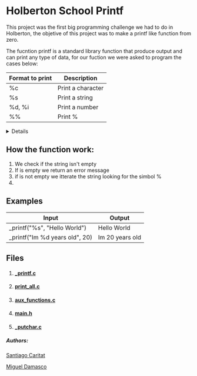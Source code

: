 <h1> Holberton School Printf </h1>

This project was the first big programming challenge we had to do in Holberton, the objetive of this project was to make a printf like function from zero.

The fucntion printf is a standard library function that produce output and can print any type of data, for our fuction we were asked to program the cases below:

| Format to print  |   Description    |
| ---------------- | ---------------- |
| %c               | Print a character|
| %s               | Print a string   |
| %d, %i           | Print a number   |
| %%               | Print %          |

 <details>
 <div><h2><summary> Requirements </summary> </h2>

 <h4>General</h4>
 <li> Allowed editors: vi, vim, emacs  </li>
 <li> All your files will be compiled on Ubuntu 20.04 LTS using gcc, using the options -Wall -Werror -Wextra -pedantic -std=gnu89 </li>
 <li> All your files should end with a new line </li>
 <li> A README.md file, at the root of the folder of the project is mandatory </li>
 <li> Your code should use the Betty style. It will be checked using betty-style.pl and betty-doc.pl </li>
 <li> You are not allowed to use global variables </li>
 <li> No more than 5 functions per file </li>
 <li> The prototypes of all your functions should be included in your header file called main.h </li>
 <li> Don’t forget to push your header file </li>
 <li> All your header files should be include guarded </li>
 <li> Note that we will not provide the _putchar function for this project </li>

 <h4> Authorized functions and macros </h4>
 <li> write (man 2 write) </li>
 <li> malloc (man 3 malloc) </li>
 <li> free (man 3 free) </li>
 <li> va_start (man 3 va_start) </li>
 <li> va_end (man 3 va_end) </li>
 <li> va_copy (man 3 va_copy) </li>
 <li> va_arg (man 3 va_arg) </li>

 </div></details>

 <div><h2> How the function work: </h2>

 1. We check if the string isn't empty
 2. If is empty we return an error message
 3. if is not empty we itterate the string looking for the simbol %
 4.


 </div>

 <div><h2> Examples </h2>

 |              Input             |      Output      |
 | ------------------------------ | ---------------- |
 | _printf("%s", "Hello World")   | Hello World      |
 | _printf("Im %d years old", 20) | Im 20 years old  |

 </div>

 <div><h2> Files </h2>

 1. <h4><p><a href="https://github.com/SantiagoC16/holbertonschool-printf/blob/master/_printf.c">_printf.c</a></p></h4>
 2. <h4><p><a href="https://github.com/SantiagoC16/holbertonschool-printf/blob/master/print_all.c">print_all.c</a></p></h4>
 3. <h4><p><a href="https://github.com/SantiagoC16/holbertonschool-printf/blob/master/aux_functions.c">aux_functions.c</a></p></h4> 
 4. <h4><p><a href="https://github.com/SantiagoC16/holbertonschool-printf/blob/master/main.h">main.h</a></p></h4>
 5. <h4><p><a href="https://github.com/SantiagoC16/holbertonschool-printf/blob/master/_putchar.c">_putchar.c</a></p></h4>

 </div>

<h5>Authors: </h5>
<p><a href="https://github.com/SantiagoC16">Santiago Caritat</a></p>
<p><a href="https://github.com/Froggstar11">Miguel Damasco</a></p>
